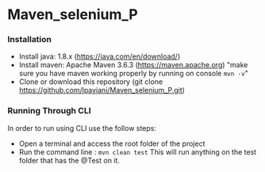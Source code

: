 # Maven_selenium_P

### Installation
- Install java: 1.8.x (https://java.com/en/download/)
- Install maven: Apache Maven 3.6.3 (https://maven.apache.org) "make sure you have maven working properly by running on console `mvn -v`"
- Clone or download this repository (git clone https://github.com/lpaviani/Maven_selenium_P.git)



### Running Through CLI

In order to run using CLI use the follow steps:
- Open a terminal and access the root folder of the project
- Run the command line : `mvn clean test`
This will run anything on the test folder that has the @Test on it.
